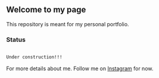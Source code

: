 ## Welcome to my page

This repository is meant for my personal portfolio.

### Status


```markdown

Under construction!!!

```

For more details about me. Follow me on [Instagram](https://www.instagram.com/jujojijejanne) for now.
